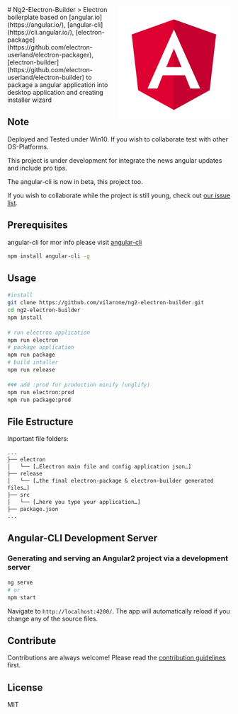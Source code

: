 <img src="build/background.png" align="right" />
# Ng2-Electron-Builder
> Electron boilerplate based on [angular.io](https://angular.io/), [angular-cli](https://cli.angular.io/), [electron-package](https://github.com/electron-userland/electron-packager),[electron-builder](https://github.com/electron-userland/electron-builder) to package a angular application into desktop application and creating installer wizard

## Note

Deployed and Tested under Win10. If you wish to collaborate test with other OS-Platforms.

This project is under development for integrate the news angular updates and include pro tips.

The angular-cli is now in beta, this project too.

If you wish to collaborate while the project is still young, check out [our issue list](https://github.com/vilarone/ng2-electron-builder/issues).
  

## Prerequisites

angular-cli for mor info please visit [angular-cli](https://github.com/angular/angular-cli)
```bash
npm install angular-cli -g
```

## Usage

```bash
#install
git clone https://github.com/vilarone/ng2-electron-builder.git
cd ng2-electron-builder
npm install

# run electron application
npm run electron
# package application
npm run package
# build intaller
npm run release

### add :prod for production minify (unglify)
npm run electron:prod
npm run package:prod
```


## File Estructure

Inportant file folders:

```
...
├── electron
│   └── […Electron main file and config application json…]
├── release
│   └── […the final electron-package & electron-builder generated files…]
├── src
│   └── […here you type your application…]
├── package.json
...
```

## Angular-CLI Development Server

### Generating and serving an Angular2 project via a development server

```bash
ng serve
# or
npm start
```
Navigate to `http://localhost:4200/`. The app will automatically reload if you change any of the source files.

## Contribute

Contributions are always welcome!
Please read the [contribution guidelines](contributing.md) first.

## License

MIT
